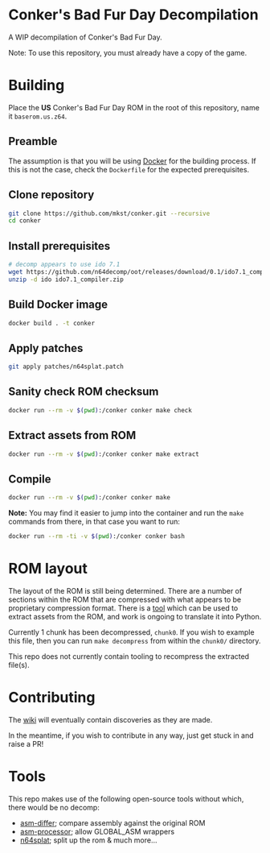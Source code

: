 # Conker's Bad Fur Day Decompilation

A WIP decompilation of Conker's Bad Fur Day.

Note: To use this repository, you must already have a copy of the game.

# Building

Place the **US** Conker's Bad Fur Day ROM in the root of this repository, name it `baserom.us.z64`.

## Preamble

The assumption is that you will be using [Docker](https://www.docker.com/products/docker-desktop) for the building process.
If this is not the case, check the `Dockerfile` for the expected prerequisites.

## Clone repository

```sh
git clone https://github.com/mkst/conker.git --recursive
cd conker
```

## Install prerequisites

```sh
# decomp appears to use ido 7.1
wget https://github.com/n64decomp/oot/releases/download/0.1/ido7.1_compiler.zip
unzip -d ido ido7.1_compiler.zip
```

## Build Docker image

```sh
docker build . -t conker
```

## Apply patches

```sh
git apply patches/n64splat.patch
```

## Sanity check ROM checksum

```sh
docker run --rm -v $(pwd):/conker conker make check
```

## Extract assets from ROM

```sh
docker run --rm -v $(pwd):/conker conker make extract
```

## Compile

```sh
docker run --rm -v $(pwd):/conker conker make
```

**Note:**
You may find it easier to jump into the container and run the `make` commands from there, in that case you want to run:

```sh
docker run --rm -ti -v $(pwd):/conker conker bash
```
# ROM layout

The layout of the ROM is still being determined. There are a number of sections within the ROM that are compressed with what appears to be proprietary compression format.
There is a [tool](https://github.com/jombo23/N64-Tools/tree/master/GEDecompressor) which can be used to extract assets from the ROM, and work is ongoing to translate it into Python.

Currently 1 chunk has been decompressed, `chunk0`. If you wish to example this file, then you can run `make decompress` from within the `chunk0/` directory.

This repo does not currently contain tooling to recompress the extracted file(s).

# Contributing

The [wiki](https://github.com/mkst/conker/wiki) will eventually contain discoveries as they are made.

In the meantime, if you wish to contribute in any way, just get stuck in and raise a PR!

# Tools

This repo makes use of the following open-source tools without which, there would be no decomp:

 - [asm-differ](https://github.com/simonlindholm/asm-differ); compare assembly against the original ROM
 - [asm-processor](https://github.com/simonlindholm/asm-processor); allow GLOBAL_ASM wrappers
 - [n64splat](https://github.com/ethteck/n64splat); split up the rom & much more...
